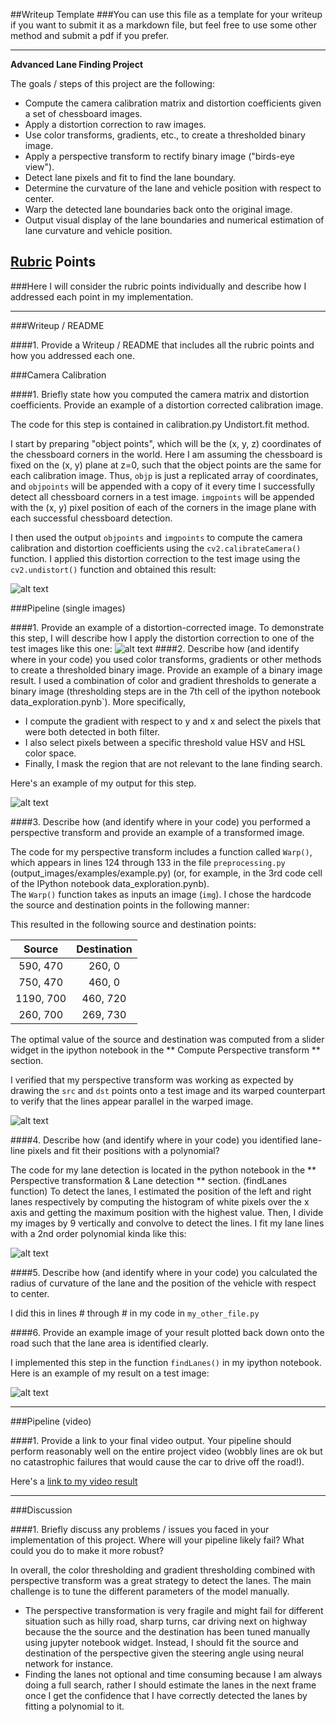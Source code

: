 ##Writeup Template
###You can use this file as a template for your writeup if you want to submit it as a markdown file, but feel free to use some other method and submit a pdf if you prefer.

---

**Advanced Lane Finding Project**

The goals / steps of this project are the following:

* Compute the camera calibration matrix and distortion coefficients given a set of chessboard images.
* Apply a distortion correction to raw images.
* Use color transforms, gradients, etc., to create a thresholded binary image.
* Apply a perspective transform to rectify binary image ("birds-eye view").
* Detect lane pixels and fit to find the lane boundary.
* Determine the curvature of the lane and vehicle position with respect to center.
* Warp the detected lane boundaries back onto the original image.
* Output visual display of the lane boundaries and numerical estimation of lane curvature and vehicle position.

[//]: # (Image References)

[image1]: ./camera_cal/calibration1.jpg "Undistorted"
[image2]: ./output_images/undistorted-calibration1.jpg "Road Transformed"
[image3]: ./output_images/tracked-test1.jpg "Binary Example"
[image4]: ./output_images/warped-test1.jpg "Warp Example"
[image5]: ./output_images/lanes-test1.jpg "Fit Visual"
[image6]: ./output_images/output-test1.jpg "Output"
[video1]: ./project_video.mp4 "Video"

## [Rubric](https://review.udacity.com/#!/rubrics/571/view) Points
###Here I will consider the rubric points individually and describe how I addressed each point in my implementation.  

---
###Writeup / README

####1. Provide a Writeup / README that includes all the rubric points and how you addressed each one.  


###Camera Calibration

####1. Briefly state how you computed the camera matrix and distortion coefficients. Provide an example of a distortion corrected calibration image.

The code for this step is contained in calibration.py Undistort.fit method.  

I start by preparing "object points", which will be the (x, y, z) coordinates of the chessboard corners in the world. Here I am assuming the chessboard is fixed on the (x, y) plane at z=0, such that the object points are the same for each calibration image.  Thus, `objp` is just a replicated array of coordinates, and `objpoints` will be appended with a copy of it every time I successfully detect all chessboard corners in a test image.  `imgpoints` will be appended with the (x, y) pixel position of each of the corners in the image plane with each successful chessboard detection.  

I then used the output `objpoints` and `imgpoints` to compute the camera calibration and distortion coefficients using the `cv2.calibrateCamera()` function.  I applied this distortion correction to the test image using the `cv2.undistort()` function and obtained this result: 

![alt text][image1]

###Pipeline (single images)

####1. Provide an example of a distortion-corrected image.
To demonstrate this step, I will describe how I apply the distortion correction to one of the test images like this one:
![alt text][image2]
####2. Describe how (and identify where in your code) you used color transforms, gradients or other methods to create a thresholded binary image.  Provide an example of a binary image result.
I used a combination of color and gradient thresholds to generate a binary image (thresholding steps are in the 7th cell of the ipython notebook data_exploration.pynb`). 
More specifically, 
 - I compute the gradient with respect to y and x and select the pixels that were both detected in both filter.
 - I also select pixels between a specific threshold value HSV and HSL color space. 
 - Finally, I mask the region that are not relevant to the lane finding search.

Here's an example of my output for this step.

![alt text][image3]

####3. Describe how (and identify where in your code) you performed a perspective transform and provide an example of a transformed image.

The code for my perspective transform includes a function called `Warp()`, which appears in lines 124 through 133 in the file `preprocessing.py` 
(output_images/examples/example.py) (or, for example, in the 3rd code cell of the IPython notebook data_exploration.pynb).  
The `Warp()` function takes as inputs an image (`img`).  I chose the hardcode the source and destination points in the following manner:

This resulted in the following source and destination points:

| Source        | Destination   | 
|:-------------:|:-------------:| 
| 590, 470      | 260,   0      | 
| 750, 470      | 460,   0      |
| 1190, 700     | 460, 720      |
| 260, 700      | 269, 730      |


The optimal value of the source and destination was computed from a slider widget in the ipython notebook in the ** Compute Perspective transform ** section. 

I verified that my perspective transform was working as expected by drawing the `src` and `dst` points onto a test image and its warped counterpart to verify that the lines appear parallel in the warped image.

![alt text][image4]

####4. Describe how (and identify where in your code) you identified lane-line pixels and fit their positions with a polynomial? 

The code for my lane detection is located in the python notebook in the ** Perspective transformation & Lane detection ** section. (findLanes function)
To detect the lanes, I estimated the position of the left and right lanes respectively by computing the histogram of white pixels over the x axis and getting the maximum position with the highest value.
Then, I divide my images by 9 vertically and convolve to detect the lines. I fit my lane lines with a 2nd order polynomial kinda like this:

![alt text][image5]

####5. Describe how (and identify where in your code) you calculated the radius of curvature of the lane and the position of the vehicle with respect to center.

I did this in lines # through # in my code in `my_other_file.py`

####6. Provide an example image of your result plotted back down onto the road such that the lane area is identified clearly.

I implemented this step in the function `findLanes()` in my ipython notebook.  Here is an example of my result on a test image:

![alt text][image6]

---

###Pipeline (video)

####1. Provide a link to your final video output.  Your pipeline should perform reasonably well on the entire project video (wobbly lines are ok but no catastrophic failures that would cause the car to drive off the road!).

Here's a [link to my video result](./project_video.mp4)

---

###Discussion

####1. Briefly discuss any problems / issues you faced in your implementation of this project.  Where will your pipeline likely fail?  What could you do to make it more robust?

In overall, the color thresholding and gradient thresholding combined with perspective transform was a great strategy to detect the lanes. The main challenge is to tune the different parameters of the model manually.

- The perspective transformation is very fragile and might fail for different situation such as hilly road, sharp turns, car driving next on highway because the the source and the destination has been tuned manually using jupyter notebook widget. Instead, I should fit the source and destination of the perspective given the steering angle using neural network for instance.
- Finding the lanes not optional and time consuming because I am always doing a full search, rather I should estimate the lanes in the next frame once I get the confidence that I have correctly detected the lanes by fitting a polynomial to it.

